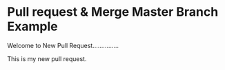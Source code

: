 Pull request & Merge Master Branch Example
===========================================

Welcome to New Pull Request...............


This 
is 
my
new 
pull 
request.
